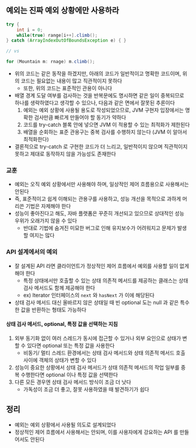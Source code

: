 ## 예외는 진짜 예외 상황에만 사용하라

```java
try {
    int i = 0;
    while(true) range[i++].climb();
} catch (ArrayIndexOutOfBoundsException e) { }

// vs

for (Mountain m: rnage) m.climb();
```

* 위의 코드는 같은 동작을 하겠지만, 아래의 코드가 일반적이고 명확한 코드이며, 위의 코드는 필요없는 내용이 많고 직관적이지 못하다
    * 또한, 위의 코드는 표준적인 관용이 아니다
* 배열 경계 도달 여부를 검사하는 것을 반복문에도 명시하면 같은 일이 중복되므로 하나를 생략하였다고 생각할 수 있으나, 다음과 같은 면에서 잘못된 추론이다
    1. 예외는 예외 상황에 사용될 용도로 작성되었으므로, JVM 구현자 입장에서는 명확한 검사만큼 빠르게 만들어야 할 동기가 약하다
    2. 코드를 try-catch 블록 안에 넣으면 JVM 이 적용할 수 있는 최적화가 제한된다
    3. 배열을 순회하는 표준 관용구는 중복 검사를 수행하지 않는다 (JVM 이 알아서 최적화한다)
* 결론적으로 try-catch 로 구현한 코드가 더 느리고, 일반적이지 않으며 직관적이지 못하고 제대로 동작하지 않을 가능성도 존재한다

### 교훈

* 예외는 오직 예외 상황에서만 사용해야 하며, 일상적인 제어 흐름용으로 사용해서는 안된다
* 즉, 표준적이고 쉽게 이해되는 관용구를 사용하고, 성능 개선을 목적으로 과하게 머리쓴 기법은 자제해야 한다
* 성능이 좋아진다고 해도, 자바 플랫폼은 꾸준히 개선되고 있으므로 상대적인 성능 우위가 오래가지 않을 수 있다
    * 반대로 기법에 숨겨진 미묘한 버그로 인해 유지보수가 어려워지고 문제가 발생할 여지는 많다
    
### API 설계에서의 예외

* 잘 설계된 API 라면 클라이언트가 정상적인 제어 흐름에서 예외를 사용할 일이 없게 해야 한다
    * 특정 상태에서만 호출할 수 있는 상태 의존적 메서드를 제공하는 클래스는 상태 검사 메서드도 함께 제공해야 한다
    * ex) Iterator 인터페이스의 `next` 와 `hasNext` 가 이에 해당된다
* 상태 검사 메서드 대신 올바르지 않은 상태일 때 빈 optional 도는 null 과 같은 특수한 값을 반환하는 형태도 가능하다

#### 상태 검사 메서드, optional, 특정 값을 선택하는 지침

1. 외부 동기화 없이 여러 스레드가 동시에 접근할 수 있거나 외부 요인으로 상태가 변할 수 있다면 optional 또는 특정 값을 사용한다
    * 비동기/ 멀티 스레드 환경에서는 상태 검사 메서드와 상태 의존적 메서드 호출 사이에 객체의 상태가 변할 수 있다
2. 성능이 중요한 상황에서 상태 검사 메서드가 상태 의존적 메서드의 작업 일부를 중복 수행한다면 optional 이나 특정 값을 선택한다
3. 다른 모든 경우엔 상태 검사 메서드 방식이 조금 더 낫다
    * 가독성이 조금 더 좋고, 잘못 사용하였을 때 발견하기가 쉽다

## 정리

* 예외는 예외 상황에서 사용될 의도로 설계되었다
* 정상적인 제어 흐름에서 사용해서는 안되며, 이를 사용자에게 강요하는 API 를 만들어서도 안된다
